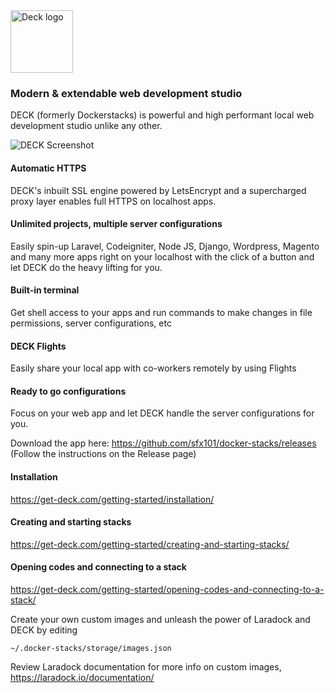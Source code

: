 <img src="https://get-deck.com/wp-content/themes/sinatra/assets/images/d-logo-h5.jpg" alt="Deck logo" height="100"/>

### Modern & extendable web development studio

DECK (formerly Dockerstacks) is powerful and high performant local web development studio unlike any other.

![DECK Screenshot](https://get-deck.com/wp-content/uploads/2020/12/Screenshot-2020-12-13-at-11.07.31-AM.png)

#### Automatic HTTPS

DECK's inbuilt SSL engine powered by LetsEncrypt and a supercharged proxy layer enables full HTTPS on localhost apps.

#### Unlimited projects, multiple server configurations

Easily spin-up Laravel, Codeigniter, Node JS, Django, Wordpress, Magento
and many more apps right on your localhost with the click of a button
and let DECK do the heavy lifting for you.

#### Built-in terminal

Get shell access to your apps and run commands to make changes in file permissions, server configurations, etc

#### DECK Flights

Easily share your local app with co-workers remotely by using Flights

#### Ready to go configurations

Focus on your web app and let DECK handle the server configurations for you.

Download the app here: https://github.com/sfx101/docker-stacks/releases (Follow the instructions on the Release page)

#### Installation

https://get-deck.com/getting-started/installation/

#### Creating and starting stacks

https://get-deck.com/getting-started/creating-and-starting-stacks/

#### Opening codes and connecting to a stack

https://get-deck.com/getting-started/opening-codes-and-connecting-to-a-stack/


Create your own custom images and unleash the power of Laradock and DECK by editing

```
~/.docker-stacks/storage/images.json
```
Review Laradock documentation for more info on custom images, https://laradock.io/documentation/
